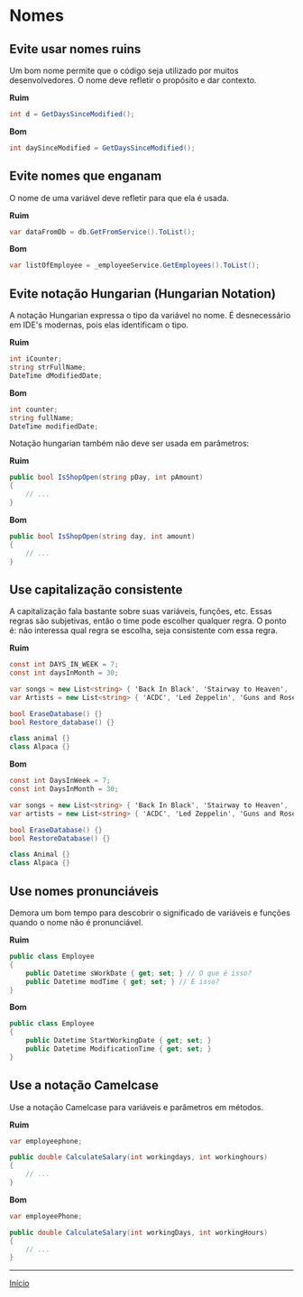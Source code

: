 # Nomes

## Evite usar nomes ruins

Um bom nome permite que o código seja utilizado por muitos desenvolvedores. O nome deve refletir o propósito e dar contexto.

**Ruim**

```cs
int d = GetDaysSinceModified();
```

**Bom**
```cs
int daySinceModified = GetDaysSinceModified();
```

## Evite nomes que enganam

O nome de uma variável deve refletir para que ela é usada.

**Ruim**

```cs
var dataFromDb = db.GetFromService().ToList();
```

**Bom**

```cs
var listOfEmployee = _employeeService.GetEmployees().ToList();
```

## Evite notação Hungarian (Hungarian Notation)

A notação Hungarian expressa o tipo da variável no nome. É desnecessário em IDE's modernas, pois elas identificam o tipo.

**Ruim**

```cs
int iCounter;
string strFullName;
DateTime dModifiedDate;
```

**Bom**

```cs
int counter;
string fullName;
DateTime modifiedDate;
```

Notação hungarian também não deve ser usada em parâmetros:

**Ruim**

```cs
public bool IsShopOpen(string pDay, int pAmount)
{
    // ...
}
```
**Bom**

```cs
public bool IsShopOpen(string day, int amount)
{
    // ...
}
```

## Use capitalização consistente

A capitalização fala bastante sobre suas variáveis, funções, etc. Essas regras são subjetivas, então o time pode escolher qualquer regra. O ponto é: não interessa qual regra se escolha, seja consistente com essa regra.

**Ruim**

```cs
const int DAYS_IN_WEEK = 7;
const int daysInMonth = 30;

var songs = new List<string> { 'Back In Black', 'Stairway to Heaven', 'Paradise City' };
var Artists = new List<string> { 'ACDC', 'Led Zeppelin', 'Guns and Roses' };

bool EraseDatabase() {}
bool Restore_database() {}

class animal {}
class Alpaca {}
```

**Bom**

```cs
const int DaysInWeek = 7;
const int DaysInMonth = 30;

var songs = new List<string> { 'Back In Black', 'Stairway to Heaven', 'Paradise City' };
var artists = new List<string> { 'ACDC', 'Led Zeppelin', 'Guns and Roses' };

bool EraseDatabase() {}
bool RestoreDatabase() {}

class Animal {}
class Alpaca {}
```

## Use nomes pronunciáveis

Demora um bom tempo para descobrir o significado de variáveis e funções quando o nome não é pronunciável.

**Ruim**

```cs
public class Employee
{
    public Datetime sWorkDate { get; set; } // O que é isso?
    public Datetime modTime { get; set; } // E isso?
}
```

**Bom**

```cs
public class Employee
{
    public Datetime StartWorkingDate { get; set; }
    public Datetime ModificationTime { get; set; }
}
```

## Use a notação Camelcase

Use a notação Camelcase para variáveis e parâmetros em métodos.

**Ruim**

```cs
var employeephone;

public double CalculateSalary(int workingdays, int workinghours)
{
    // ...
}
```

**Bom**

```cs
var employeePhone;

public double CalculateSalary(int workingDays, int workingHours)
{
    // ...
}
```

---

[Início](csharp.md)